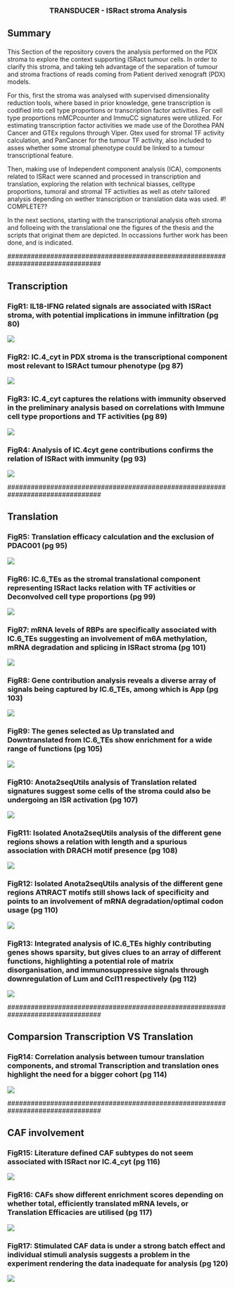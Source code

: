 <!-- PROJECT LOGO -->

<h3 align="center">

TRANSDUCER - ISRact stroma Analysis

</h3>

<h2 align="left">

Summary

</h2>

This Section of the repository covers the analysis performed on the PDX stroma to explore the context supporting ISRact tumour cells. In order to clarify this stroma, and taking teh advantage of the separation of tumour and stroma fractions of reads coming from Patient derived xenograft (PDX) models.

For this, first the stroma was analysed with supervised dimensionality reduction tools, where based in prior knowledge, gene transcription is codified into cell type proportions or transcription factor activities. For cell type proportions mMCPcounter and ImmuCC signatures were utilized. For estimating transcription factor activities we made use of the Dorothea PAN Cancer and GTEx regulons through Viper. Gtex used for stromal TF activity calculation, and PanCancer for the tumour TF activity, also included to asses whether some stromal phenotype could be linked to a tumour transcriptional feature.

Then, making use of Independent component analysis (ICA), components related to ISRact were scanned and processed in transcription and translation, exploring the relation with technical biasses, celltype proportions, tumoral and stromal TF activities as well as otehr tailored analysis depending on wether transcription or translation data was used. #! COMPLETE??


In the next sections, starting with the transcriptional analysis ofteh stroma and folloeing with the translational one the figures of the thesis and the scripts that originat them are depicted. In occassions further work has been done, and is indicated.

################################################################################

<h2 align="left">

Transcription

</h2>

<h3 align="left">

FigR1: IL18-IFNG related signals are associated with ISRact stroma, with potential implications in
immune infiltration (pg 80)

</h3>

<img src="https://github.com/VeraPancaldiLab/TRANSDUCER/tree/main/FIGURES_THESIS/FigR1/FigR1.png">


<h3 align="left">

FigR2: IC.4_cyt in PDX stroma is the transcriptional component most relevant to ISRAct tumour
phenotype (pg 87)

</h3>

<img src="https://github.com/VeraPancaldiLab/TRANSDUCER/tree/main/FIGURES_THESIS/FigR2/FigR2.png">


<h3 align="left">

FigR3: IC.4_cyt captures the relations with immunity observed in the preliminary analysis based on
correlations with Immune cell type proportions and TF activities (pg 89)

</h3>

<img src="https://github.com/VeraPancaldiLab/TRANSDUCER/tree/main/FIGURES_THESIS/FigR3/FigR3.png">


<h3 align="left">

FigR4: Analysis of IC.4cyt gene contributions confirms the relation of ISRact with immunity (pg 93)

</h3>

<img src="https://github.com/VeraPancaldiLab/TRANSDUCER/tree/main/FIGURES_THESIS/FigR4/FigR4.png">


################################################################################
<h2 align="left">

Translation

</h2>

<h3 align="left">

FigR5: Translation efficacy calculation and the exclusion of PDAC001 (pg 95)

</h3>

<img src="https://github.com/VeraPancaldiLab/TRANSDUCER/tree/main/FIGURES_THESIS/FigR5/FigR5.png">

<h3 align="left">

FigR6: IC.6_TEs as the stromal translational component representing ISRact lacks relation with TF activities or Deconvolved cell type proportions (pg 99)

</h3>

<img src="https://github.com/VeraPancaldiLab/TRANSDUCER/tree/main/FIGURES_THESIS/FigR6/FigR6.png">

<h3 align="left">

FigR7: mRNA levels of RBPs are specifically associated with IC.6_TEs suggesting an involvement of m6A methylation, mRNA degradation and splicing in ISRact stroma (pg 101)

</h3>

<img src="https://github.com/VeraPancaldiLab/TRANSDUCER/tree/main/FIGURES_THESIS/FigR7/FigR7.png">

<h3 align="left">

FigR8: Gene contribution analysis reveals a diverse array of signals being captured by IC.6_TEs, among which is App (pg 103)

</h3>

<img src="https://github.com/VeraPancaldiLab/TRANSDUCER/tree/main/FIGURES_THESIS/FigR8/FigR8.png">

<h3 align="left">

FigR9: The genes selected as Up translated and Downtranslated from IC.6_TEs show enrichment for a wide range of functions (pg 105)

</h3>

<img src="https://github.com/VeraPancaldiLab/TRANSDUCER/tree/main/FIGURES_THESIS/FigR9/FigR9.png">

<h3 align="left">

FigR10: Anota2seqUtils analysis of Translation related signatures suggest some cells of the stroma could also be undergoing an ISR activation (pg 107)

</h3>

<img src="https://github.com/VeraPancaldiLab/TRANSDUCER/tree/main/FIGURES_THESIS/FigR10/FigR10.png">

<h3 align="left">

FigR11: Isolated Anota2seqUtils analysis of the different gene regions shows a relation with length and a spurious association with DRACH motif presence (pg 108)

</h3>

<img src="https://github.com/VeraPancaldiLab/TRANSDUCER/tree/main/FIGURES_THESIS/FigR11/FigR11.png">

<h3 align="left">

FigR12: Isolated Anota2seqUtils analysis of the different gene regions ATtRACT motifs still shows lack of specificity and points to an involvement of mRNA degradation/optimal codon usage (pg 110)

</h3>

<img src="https://github.com/VeraPancaldiLab/TRANSDUCER/tree/main/FIGURES_THESIS/FigR12/FigR12.png">

<h3 align="left">

FigR13: Integrated analysis of IC.6_TEs highly contributing genes shows sparsity, but gives clues to an array of different functions, highlighting a potential role of matrix disorganisation, and immunosuppressive signals through downregulation of Lum and Ccl11 respectively (pg 112)

</h3>

<img src="https://github.com/VeraPancaldiLab/TRANSDUCER/tree/main/FIGURES_THESIS/FigR13/FigR13.png">

################################################################################
<h2 align="left">

Comparsion Transcription VS Translation 

</h2>


<h3 align="left">

FigR14: Correlation analysis between tumour translation components, and stromal Transcription and translation ones highlight the need for a bigger cohort (pg 114)

</h3>

<img src="https://github.com/VeraPancaldiLab/TRANSDUCER/tree/main/FIGURES_THESIS/FigR14/FigR14.png">


################################################################################
<h2 align="left">

CAF involvement

</h2>

<h3 align="left">

FigR15: Literature defined CAF subtypes do not seem associated with ISRact nor IC.4_cyt (pg 116)

</h3>

<img src="https://github.com/VeraPancaldiLab/TRANSDUCER/tree/main/FIGURES_THESIS/FigR15/FigR15.png">

<h3 align="left">

FigR16: CAFs show different enrichment scores depending on whether total, efficiently translated mRNA levels, or Translation Efficacies are utilised (pg 117)

</h3>

<img src="https://github.com/VeraPancaldiLab/TRANSDUCER/tree/main/https://github.com/VeraPancaldiLab/TRANSDUCER/tree/main/FIGURES_THESIS/FigR16/FigR16.png">

<h3 align="left">

FigR17: Stimulated CAF data is under a strong batch effect and individual stimuli analysis suggests a problem in the experiment rendering the data inadequate for analysis (pg 120)

</h3>

<img src="https://github.com/VeraPancaldiLab/TRANSDUCER/tree/main/FIGURES_THESIS/FigR17/FigR17.png">
